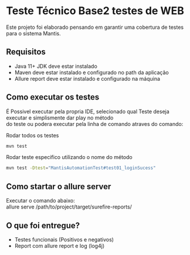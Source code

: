 # Teste Técnico Base2 testes de WEB

Este projeto foi elaborado pensando em garantir uma cobertura de testes para o sistema Mantis.

##  Requisitos
* Java 11+ JDK deve estar instalado
* Maven deve estar instalado e configurado no path da aplicação
* Allure report deve estar instalado e configurado na máquina

## Como executar os testes
É Possivel executar pela propria IDE, selecionado qual Teste deseja executar e simplismente dar play no método <br>
do teste ou podera executar pela linha de comando atraves do comando:<br>

Rodar todos os testes<br>
```bash
mvn test 
```
Rodar teste especifico utilizando o nome do método<br>
```bash
mvn test -Dtest="MantisAutomationTest#test01_loginSucess"
```

## Como startar o allure server
Executar o comando abaixo:<br>
allure serve /path/to/project/target/surefire-reports/

## O que foi entregue?
* Testes funcionais (Positivos e negativos)
* Report com allure report e log (log4j)




